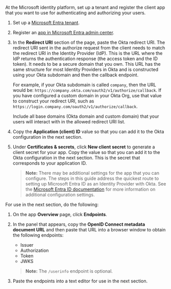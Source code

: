 At the Microsoft identity platform, set up a tenant and register the client app that you want to use for authenticating and authorizing your users.

1. Set up a [Microsoft Entra tenant](https://learn.microsoft.com/en-us/entra/identity-platform/quickstart-create-new-tenant).

1. Register an [app in Microsoft Entra admin center](https://learn.microsoft.com/en-us/entra/identity-platform/quickstart-register-app).

1. In the **Redirect URI** section of the page, paste the Okta redirect URI. The redirect URI sent in the authorize request from the client needs to match the redirect URI in the Identity Provider (IdP). This is the URL where the IdP returns the authentication response (the access token and the ID token). It needs to be a secure domain that you own. This URL has the same structure for most Identity Providers in Okta and is constructed using your Okta subdomain and then the callback endpoint.

    For example, if your Okta subdomain is called `company`, then the URL would be: `https://company.okta.com/oauth2/v1/authorize/callback`. If you have configured a custom domain in your Okta Org, use that value to construct your redirect URI, such as `https://login.company.com/oauth2/v1/authorize/callback`.

    Include all base domains (Okta domain and custom domain) that your users will interact with in the allowed redirect URI list.

3. Copy the **Application (client) ID** value so that you can add it to the Okta configuration in the next section.

4. Under **Certificates & secrets**, click **New client secret** to generate a client secret for your app. Copy the value so that you can add it to the Okta configuration in the next section. This is the secret that corresponds to your application ID.

    > **Note:** There may be additional settings for the app that you can configure. The steps in this guide address the quickest route to setting up Microsoft Entra ID as an Identity Provider with Okta. See the [Microsoft Entra ID documentation](https://learn.microsoft.com/en-us/entra/external-id/) for more information on additional configuration settings.

For use in the next section, do the following:

1. On the app **Overview** page, click **Endpoints**.

2. In the panel that appears, copy the **OpenID Connect metadata document URL** and then paste that URL into a browser window to obtain the following endpoints:

    * Issuer
    * Authorization
    * Token
    * JWKS

    > **Note:** The `/userinfo` endpoint is optional.

3. Paste the endpoints into a text editor for use in the next section.